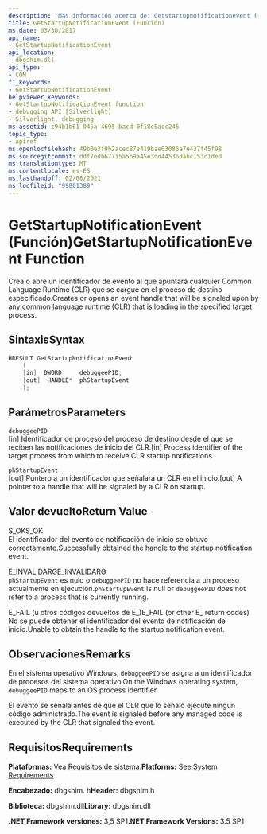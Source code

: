 ```yaml
---
description: 'Más información acerca de: Getstartupnotificationevent ((función)'
title: GetStartupNotificationEvent (Función)
ms.date: 03/30/2017
api_name:
- GetStartupNotificationEvent
api_location:
- dbgshim.dll
api_type:
- COM
f1_keywords:
- GetStartupNotificationEvent
helpviewer_keywords:
- GetStartupNotificationEvent function
- debugging API [Silverlight]
- Silverlight, debugging
ms.assetid: c94b1b61-045a-4695-bacd-0f18c5acc246
topic_type:
- apiref
ms.openlocfilehash: 49b0e3f9b2acec87e419bae03086a7e437f45f98
ms.sourcegitcommit: ddf7edb67715a5b9a45e3dd44536dabc153c1de0
ms.translationtype: MT
ms.contentlocale: es-ES
ms.lasthandoff: 02/06/2021
ms.locfileid: "99801389"
---
```

# <a name="getstartupnotificationevent-function"></a><span data-ttu-id="50aa6-103">GetStartupNotificationEvent (Función)</span><span class="sxs-lookup"><span data-stu-id="50aa6-103">GetStartupNotificationEvent Function</span></span>

<span data-ttu-id="50aa6-104">Crea o abre un identificador de evento al que apuntará cualquier Common Language Runtime (CLR) que se cargue en el proceso de destino especificado.</span><span class="sxs-lookup"><span data-stu-id="50aa6-104">Creates or opens an event handle that will be signaled upon by any common language runtime (CLR) that is loading in the specified target process.</span></span>  
  
## <a name="syntax"></a><span data-ttu-id="50aa6-105">Sintaxis</span><span class="sxs-lookup"><span data-stu-id="50aa6-105">Syntax</span></span>  
  
```cpp  
HRESULT GetStartupNotificationEvent  
    (  
    [in]  DWORD     debuggeePID,  
    [out]  HANDLE*  phStartupEvent  
    );  
```  
  
## <a name="parameters"></a><span data-ttu-id="50aa6-106">Parámetros</span><span class="sxs-lookup"><span data-stu-id="50aa6-106">Parameters</span></span>  

 `debuggeePID`  
 <span data-ttu-id="50aa6-107">[in] Identificador de proceso del proceso de destino desde el que se reciben las notificaciones de inicio del CLR.</span><span class="sxs-lookup"><span data-stu-id="50aa6-107">[in] Process identifier of the target process from which to receive CLR startup notifications.</span></span>  
  
 `phStartupEvent`  
 <span data-ttu-id="50aa6-108">[out] Puntero a un identificador que señalará un CLR en el inicio.</span><span class="sxs-lookup"><span data-stu-id="50aa6-108">[out] A pointer to a handle that will be signaled by a CLR on startup.</span></span>  
  
## <a name="return-value"></a><span data-ttu-id="50aa6-109">Valor devuelto</span><span class="sxs-lookup"><span data-stu-id="50aa6-109">Return Value</span></span>  

 <span data-ttu-id="50aa6-110">S_OK</span><span class="sxs-lookup"><span data-stu-id="50aa6-110">S_OK</span></span>  
 <span data-ttu-id="50aa6-111">El identificador del evento de notificación de inicio se obtuvo correctamente.</span><span class="sxs-lookup"><span data-stu-id="50aa6-111">Successfully obtained the handle to the startup notification event.</span></span>  
  
 <span data-ttu-id="50aa6-112">E_INVALIDARG</span><span class="sxs-lookup"><span data-stu-id="50aa6-112">E_INVALIDARG</span></span>  
 <span data-ttu-id="50aa6-113">`phStartupEvent` es nulo o `debuggeePID` no hace referencia a un proceso actualmente en ejecución.</span><span class="sxs-lookup"><span data-stu-id="50aa6-113">`phStartupEvent` is null or `debuggeePID` does not refer to a process that is currently running.</span></span>  
  
 <span data-ttu-id="50aa6-114">E_FAIL (u otros códigos devueltos de E_)</span><span class="sxs-lookup"><span data-stu-id="50aa6-114">E_FAIL (or other E_ return codes)</span></span>  
 <span data-ttu-id="50aa6-115">No se puede obtener el identificador del evento de notificación de inicio.</span><span class="sxs-lookup"><span data-stu-id="50aa6-115">Unable to obtain the handle to the startup notification event.</span></span>  
  
## <a name="remarks"></a><span data-ttu-id="50aa6-116">Observaciones</span><span class="sxs-lookup"><span data-stu-id="50aa6-116">Remarks</span></span>  

 <span data-ttu-id="50aa6-117">En el sistema operativo Windows, `debuggeePID` se asigna a un identificador de procesos del sistema operativo.</span><span class="sxs-lookup"><span data-stu-id="50aa6-117">On the Windows operating system, `debuggeePID` maps to an OS process identifier.</span></span>  
  
 <span data-ttu-id="50aa6-118">El evento se señala antes de que el CLR que lo señaló ejecute ningún código administrado.</span><span class="sxs-lookup"><span data-stu-id="50aa6-118">The event is signaled before any managed code is executed by the CLR that signaled the event.</span></span>  
  
## <a name="requirements"></a><span data-ttu-id="50aa6-119">Requisitos</span><span class="sxs-lookup"><span data-stu-id="50aa6-119">Requirements</span></span>  

 <span data-ttu-id="50aa6-120">**Plataformas:** Vea [Requisitos de sistema](../../get-started/system-requirements.md).</span><span class="sxs-lookup"><span data-stu-id="50aa6-120">**Platforms:** See [System Requirements](../../get-started/system-requirements.md).</span></span>  
  
 <span data-ttu-id="50aa6-121">**Encabezado:** dbgshim. h</span><span class="sxs-lookup"><span data-stu-id="50aa6-121">**Header:** dbgshim.h</span></span>  
  
 <span data-ttu-id="50aa6-122">**Biblioteca:** dbgshim.dll</span><span class="sxs-lookup"><span data-stu-id="50aa6-122">**Library:** dbgshim.dll</span></span>  
  
 <span data-ttu-id="50aa6-123">**.NET Framework versiones:** 3,5 SP1</span><span class="sxs-lookup"><span data-stu-id="50aa6-123">**.NET Framework Versions:** 3.5 SP1</span></span>
